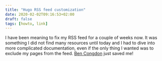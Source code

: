 ```yaml
---
title: "Hugo RSS feed customization"
date: 2020-02-02T09:16:53+02:00
draft: false
tags: [howto, link]
---
```


I have been meaning to fix my RSS feed for a couple of weeks now. It was something I did not find many resources until today and I had to dive into more complicated documentation, even if the only thing I wanted was to exclude my pages from the feed. 
[Ben Congdon](https://benjamincongdon.me/blog/2020/01/14/Tips-for-Customizing-Hugo-RSS-Feeds/) just saved me!


